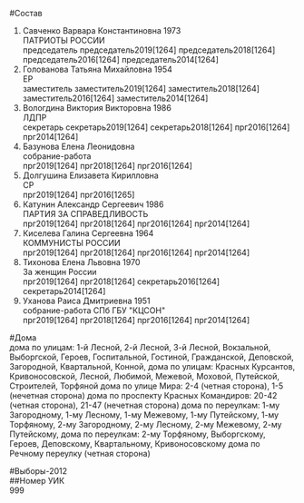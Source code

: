 #Состав  
1. Савченко Варвара Константиновна 1973  
    ПАТРИОТЫ РОССИИ  
    председатель председатель2019[1264] председатель2018[1264] председатель2016[1264] председатель2014[1264]  
2. Голованова Татьяна Михайловна 1954  
    ЕР  
    заместитель заместитель2019[1264] заместитель2018[1264] заместитель2016[1264] заместитель2014[1264]  
3. Вологдина Виктория Викторовна 1986  
    ЛДПР  
    секретарь секретарь2019[1264] секретарь2018[1264] прг2016[1264] прг2014[1264]  
4. Базунова Елена Леонидовна  
    собрание-работа  
    прг2019[1264] прг2018[1264] прг2016[1264]  
5. Долгушина Елизавета Кирилловна  
    СР  
    прг2019[1264] прг2016[1265]  
6. Катунин Александр Сергеевич 1986  
    ПАРТИЯ ЗА СПРАВЕДЛИВОСТЬ  
    прг2019[1264] прг2018[1264] прг2016[1264] прг2014[1264]  
7. Киселева Галина Сергеевна 1964  
    КОММУНИСТЫ РОССИИ  
    прг2019[1264] прг2018[1264] прг2016[1264] прг2014[1264]  
8. Тихонова Елена Львовна 1970  
    За женщин России  
    прг2019[1264] прг2018[1264] секретарь2016[1264] секретарь2014[1264]  
9. Уханова Раиса Дмитриевна 1951  
    собрание-работа СПб ГБУ "КЦСОН"  
    прг2019[1264] прг2018[1264] прг2016[1264] прг2014[1264]  
  
#Дома  
дома по улицам: 1-й Лесной, 2-й Лесной, 3-й Лесной, Вокзальной, Выборгской, Героев, Госпитальной, Гостиной, Гражданской, Деповской, Загородной, Квартальной, Конной, дома по улицам: Красных Курсантов, Кривоносовской, Лесной, Любимой, Межевой, Моховой, Путейской, Строителей, Торфяной дома по улице Мира: 2-4 (четная сторона), 1-5 (нечетная сторона) дома по проспекту Красных Командиров: 20-42 (четная сторона), 21-47 (нечетная сторона) дома по переулкам: 1-му Загородному, 1-му Лесному, 1-му Межевому, 1-му Путейскому, 1-му Торфяному, 2-му Загородному, 2-му Лесному, 2-му Межевому, 2-му Путейскому,  дома по переулкам: 2-му Торфяному, Выборгскому, Героев, Деповскому, Квартальному, Кривоносовскому дома по Речному переулку (четная сторона)  
  
#Выборы-2012  
##Номер УИК  
999  
